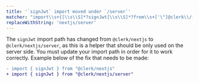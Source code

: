 ```yaml
---
title: '`signJwt` import moved under `/server`'
matcher: "import\\s+{[\\s\\S]*?signJwt[\\s\\S]*?from\\s+['\"]@clerk\\/(nextjs)[\\s\\S]*?['\"]"
replaceWithString: 'nextjs/server'
---
```


The `signJwt` import path has changed from `@clerk/nextjs` to `@clerk/nextjs/server`, as this is a helper that should be only used on the server side. You must update your import path in order for it to work correctly. Example below of the fix that needs to be made:

```diff
- import { signJwt } from "@clerk/nextjs"
+ import { signJwt } from "@clerk/nextjs/server"
```
